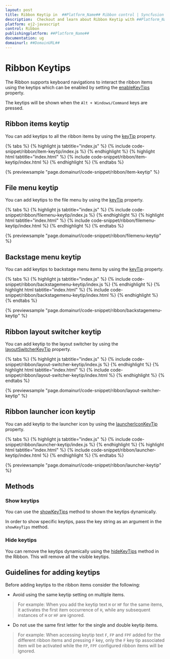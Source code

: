 ```yaml
---
layout: post
title: Ribbon Keytip in  ##Platform_Name## Ribbon control | Syncfusion
description:  Checkout and learn about Ribbon Keytip with ##Platform_Name## Ribbon control of Syncfusion Essential JS 2 and more details.
platform: ej2-javascript
control: Ribbon
publishingplatform: ##Platform_Name##
documentation: ug
domainurl: ##DomainURL##
---
```


# Ribbon Keytips

The Ribbon supports keyboard navigations to interact the ribbon items using the keytips which can be enabled by setting the [enableKeyTips](https://ej2.syncfusion.com/javascript/documentation/api/ribbon/#enablekeytips) property.

The keytips will be shown when the `Alt + Windows/Command` keys are pressed.

## Ribbon items keytip

You can add keytips to all the ribbon items by using the [keyTip](https://ej2.syncfusion.com/javascript/documentation/api/ribbon/ribbonItem/#keytip) property.

{% tabs %}
{% highlight js tabtitle="index.js" %}
{% include code-snippet/ribbon/item-keytip/index.js %}
{% endhighlight %}
{% highlight html tabtitle="index.html" %}
{% include code-snippet/ribbon/item-keytip/index.html %}
{% endhighlight %}
{% endtabs %}
          
{% previewsample "page.domainurl/code-snippet/ribbon/item-keytip" %}

## File menu keytip

You can add keytips to the file menu by using the [keyTip](https://ej2.syncfusion.com/javascript/documentation/api/ribbon/fileMenuSettings/#keytip) property.

{% tabs %}
{% highlight js tabtitle="index.js" %}
{% include code-snippet/ribbon/filemenu-keytip/index.js %}
{% endhighlight %}
{% highlight html tabtitle="index.html" %}
{% include code-snippet/ribbon/filemenu-keytip/index.html %}
{% endhighlight %}
{% endtabs %}
          
{% previewsample "page.domainurl/code-snippet/ribbon/filemenu-keytip" %}

## Backstage menu keytip

You can add keytips to backstage menu items by using the [keyTip](https://ej2.syncfusion.com/javascript/documentation/api/ribbon/backStageMenu/#keytip) property.

{% tabs %}
{% highlight js tabtitle="index.js" %}
{% include code-snippet/ribbon/backstagemenu-keytip/index.js %}
{% endhighlight %}
{% highlight html tabtitle="index.html" %}
{% include code-snippet/ribbon/backstagemenu-keytip/index.html %}
{% endhighlight %}
{% endtabs %}
          
{% previewsample "page.domainurl/code-snippet/ribbon/backstagemenu-keytip" %}

## Ribbon layout switcher keytip

You can add keytip to the layout switcher by using the [layoutSwitcherKeyTip](https://ej2.syncfusion.com/javascript/documentation/api/ribbon/#layoutswitcherkeytip) property.

{% tabs %}
{% highlight js tabtitle="index.js" %}
{% include code-snippet/ribbon/layout-switcher-keytip/index.js %}
{% endhighlight %}
{% highlight html tabtitle="index.html" %}
{% include code-snippet/ribbon/layout-switcher-keytip/index.html %}
{% endhighlight %}
{% endtabs %}
          
{% previewsample "page.domainurl/code-snippet/ribbon/layout-switcher-keytip" %}

## Ribbon launcher icon keytip

You can add keytip to the launcher icon by using the [launcherIconKeyTip](https://ej2.syncfusion.com/javascript/documentation/api/ribbon/ribbonGroup/#launchericonkeytip) property.

{% tabs %}
{% highlight js tabtitle="index.js" %}
{% include code-snippet/ribbon/launcher-keytip/index.js %}
{% endhighlight %}
{% highlight html tabtitle="index.html" %}
{% include code-snippet/ribbon/launcher-keytip/index.html %}
{% endhighlight %}
{% endtabs %}
          
{% previewsample "page.domainurl/code-snippet/ribbon/launcher-keytip" %}

## Methods

### Show keytips

You can use the [showKeyTips](https://ej2.syncfusion.com/javascript/documentation/api/ribbon/ribbonKeyTip/#showkeytips) method to shown the keytips dynamically.

In order to show specific keytips, pass the key string as an argument in the `showKeyTips` method.

### Hide keytips

You can remove the keytips dynamically using the [hideKeyTips](https://ej2.syncfusion.com/javascript/documentation/api/ribbon/ribbonKeyTip/#hidekeytips) method in the Ribbon. This will remove all the visible keytips.

## Guidelines for adding keytips

Before adding keytips to the ribbon items consider the following:

* Avoid using the same keytip setting on multiple items.

> For example: When you add the keytip text `H` or `HF` for the same items, it activates the first item occurrence of `H`, while any subsequent instances of `H` or `HF` are ignored.

* Do not use the same first letter for the single and double keytip items.

> For example: When accessing keytip text `F`, `FP` and `FPF` added for the different ribbon items and pressing `F` key, only the `F` key tip associated item will be activated while the `FP`, `FPF` configured ribbon items will be ignored.
